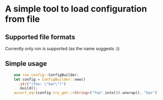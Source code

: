 # A simple tool to load configuration from file


## Supported file formats

Currently only ron is supported (as the name suggests :))


## Simple usage

```rust
    use ron_config::ConfigBuilder;
    let config = ConfigBuilder::new()
      .str("(foo: \"bar\")")
      .build();
    assert_eq!(config.try_get::<String>("foo".into()).unwrap(), "bar");
```
